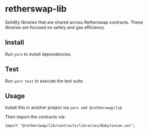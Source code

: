 # retherswap-lib

Solidity libraries that are shared across Retherswap contracts. These libraries are focused on safety and gas efficiency.

## Install

Run `yarn` to install dependencies.

## Test

Run `yarn test` to execute the test suite.

## Usage

Install this in another project via `yarn add @retherswap/lib` 

Then import the contracts via:

```solidity
import "@retherswap/lib/contracts/libraries/Babylonian.sol"; 
```
